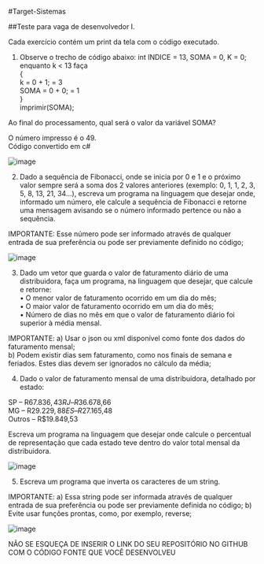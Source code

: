 #Target-Sistemas

##Teste para vaga de desenvolvedor I.

Cada exercício contém um print da tela com o código executado.  

1) Observe o trecho de código abaixo:
int INDICE = 13, SOMA = 0, K = 0;  
enquanto k < 13 faça  
{  
k = 0 + 1; = 3  
SOMA = 0 + 0; = 1  
}  
imprimir(SOMA);  

Ao final do processamento, qual será o valor da variável SOMA? 

O número impresso é o 49.  
Código convertido em c#  

![image](https://user-images.githubusercontent.com/61740746/236594728-18e83bc9-54d7-4093-a4e1-03a14bbc73e4.png)

2) Dado a sequência de Fibonacci, onde se inicia por 0 e 1 e o próximo valor sempre será a soma dos 2 valores anteriores 
(exemplo: 0, 1, 1, 2, 3, 5, 8, 13, 21, 34...), escreva um programa na linguagem 
que desejar onde, informado um número, ele calcule a sequência de Fibonacci e 
retorne uma mensagem avisando se o número informado pertence ou não a sequência.

IMPORTANTE:
Esse número pode ser informado através de qualquer entrada de sua preferência ou 
pode ser previamente definido no código;  

![image](https://user-images.githubusercontent.com/61740746/236594687-d51cc014-7977-4636-9fbc-fb0c3b93f5a8.png)

3) Dado um vetor que guarda o valor de faturamento diário de uma distribuidora, faça um programa, na linguagem que desejar, que calcule e retorne:  
• O menor valor de faturamento ocorrido em um dia do mês;  
• O maior valor de faturamento ocorrido em um dia do mês;  
• Número de dias no mês em que o valor de faturamento diário foi superior à média mensal.  

IMPORTANTE:
a) Usar o json ou xml disponível como fonte dos dados do faturamento mensal;  
b) Podem existir dias sem faturamento, como nos finais de semana e feriados. Estes dias devem ser ignorados no cálculo da média;

4) Dado o valor de faturamento mensal de uma distribuidora, detalhado por estado:

SP – R$67.836,43  
RJ – R$36.678,66  
MG – R$29.229,88  
ES – R$27.165,48  
Outros – R$19.849,53  

Escreva um programa na linguagem que desejar onde calcule o percentual de representação que cada estado teve dentro do valor total mensal da distribuidora.  

![image](https://user-images.githubusercontent.com/61740746/236594980-552a27ae-323c-45fa-8174-70fb0a627b58.png)


5) Escreva um programa que inverta os caracteres de um string.

IMPORTANTE:
a) Essa string pode ser informada através de qualquer entrada de sua preferência ou pode ser previamente definida no código;
b) Evite usar funções prontas, como, por exemplo, reverse;  

![image](https://user-images.githubusercontent.com/61740746/236594903-63dbeb8b-b317-44f7-91b7-1965467ffa97.png)


NÃO SE ESQUEÇA DE INSERIR O LINK DO SEU REPOSITÓRIO NO GITHUB COM O CÓDIGO FONTE QUE VOCÊ DESENVOLVEU

